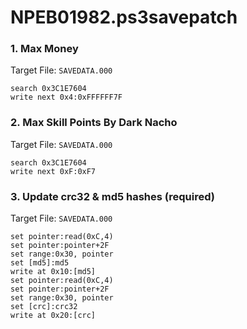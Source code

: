 # NPEB01982.ps3savepatch

### 1. Max Money

Target File: `SAVEDATA.000`

```
search 0x3C1E7604
write next 0x4:0xFFFFFF7F
```

### 2. Max Skill Points By Dark Nacho

Target File: `SAVEDATA.000`

```
search 0x3C1E7604
write next 0xF:0xF7
```

### 3. Update crc32 & md5 hashes (required)

Target File: `SAVEDATA.000`

```
set pointer:read(0xC,4)
set pointer:pointer+2F
set range:0x30, pointer
set [md5]:md5
write at 0x10:[md5]
set pointer:read(0xC,4)
set pointer:pointer+2F
set range:0x30, pointer
set [crc]:crc32
write at 0x20:[crc]
```

